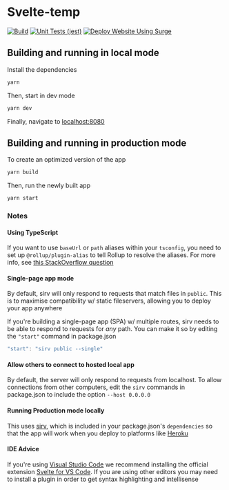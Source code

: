 # Svelte-temp

[![Build](https://github.com/Wolven531/svelte-temp/actions/workflows/build.yml/badge.svg?branch=main)](https://github.com/Wolven531/svelte-temp/actions/workflows/build.yml)
[![Unit Tests (jest)](https://github.com/Wolven531/svelte-temp/actions/workflows/unit-test.yml/badge.svg?branch=main)](https://github.com/Wolven531/svelte-temp/actions/workflows/unit-test.yml)
[![Deploy Website Using Surge](https://github.com/Wolven531/svelte-temp/actions/workflows/deploy-with-surge.yml/badge.svg?branch=main)](https://github.com/Wolven531/svelte-temp/actions/workflows/deploy-with-surge.yml)

## Building and running in local mode

Install the dependencies

```bash
yarn
```

Then, start in dev mode

```bash
yarn dev
```

Finally, navigate to [localhost:8080](http://localhost:8080)

## Building and running in production mode

To create an optimized version of the app

```bash
yarn build
```

Then, run the newly built app

```bash
yarn start
```

### Notes

#### Using TypeScript

If you want to use `baseUrl` or `path` aliases within your `tsconfig`, you need to set up `@rollup/plugin-alias` to tell Rollup to resolve the aliases. For more info, see [this StackOverflow question](https://stackoverflow.com/questions/63427935/setup-tsconfig-path-in-svelte)

#### Single-page app mode

By default, sirv will only respond to requests that match files in `public`. This is to maximise compatibility w/ static fileservers, allowing you to deploy your app anywhere

If you're building a single-page app (SPA) w/ multiple routes, sirv needs to be able to respond to requests for _any_ path. You can make it so by editing the `"start"` command in package.json

```js
"start": "sirv public --single"
```

#### Allow others to connect to hosted local app

By default, the server will only respond to requests from localhost. To allow connections from other computers, edit the `sirv` commands in package.json to include the option `--host 0.0.0.0`

#### Running Production mode locally

This uses [sirv](https://github.com/lukeed/sirv), which is included in your package.json's `dependencies` so that the app will work when you deploy to platforms like [Heroku](https://heroku.com)

#### IDE Advice

If you're using [Visual Studio Code](https://code.visualstudio.com/) we recommend installing the official extension [Svelte for VS Code](https://marketplace.visualstudio.com/items?itemName=svelte.svelte-vscode). If you are using other editors you may need to install a plugin in order to get syntax highlighting and intellisense
